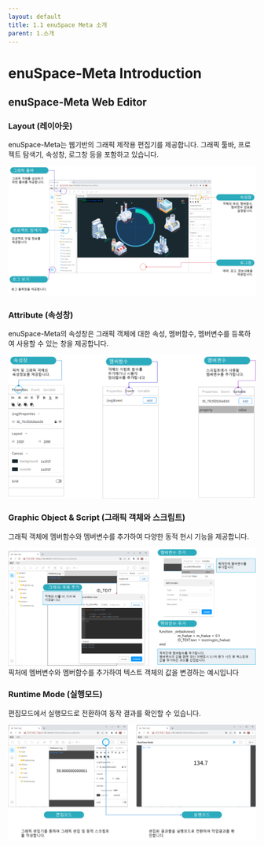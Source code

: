 ```yaml
---
layout: default
title: 1.1 enuSpace Meta 소개
parent: 1.소개
---
```


# enuSpace-Meta Introduction

## enuSpace-Meta Web Editor


### Layout (레이아웃)



enuSpace-Meta는 웹기반의 그래픽 제작용 편집기를 제공합니다. 그래픽 툴바, 프로젝트 탐색기, 속성창, 로그창 등을 포함하고 있습니다.

![](./assets/enuSpace_meta_layout.png)



### Attribute (속성창)



enuSpace-Meta의 속성창은 그래픽 객체에 대한 속성, 멤버함수, 멤버변수를 등록하여 사용할 수 있는 창을 제공합니다.

![](./assets/enuSpace_meta_attribute.png)



### Graphic Object & Script (그래픽 객체와 스크립트)



그래픽 객체에 멤버함수와 멤버변수를 추가하여 다양한 동적 현시 기능을 제공합니다.

![](./assets/enuSpace_meta_graphic_script.png)
픽처에 멤버변수와 멤버함수를 추가하여 텍스트 객체의 값을 변경하는 예시입니다

### Runtime Mode (실행모드)



편집모드에서 실행모드로 전환하여 동작 결과를 확인할 수 있습니다.

![](./assets/enuspace_meta_runtime_mode.png)

